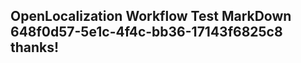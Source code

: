 <properties
ms.topic="hero-topic"
ms.test1="hero-topic"
ms.test2="test"/>

## OpenLocalization Workflow Test MarkDown 648f0d57-5e1c-4f4c-bb36-17143f6825c8 thanks!
